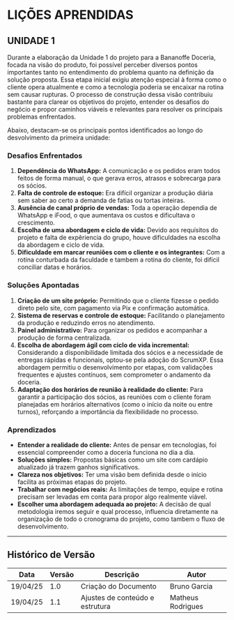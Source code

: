 # LIÇÕES APRENDIDAS  
## UNIDADE 1  

Durante a elaboração da Unidade 1 do projeto para a Bananoffe Doceria, focada na visão do produto, foi possível perceber diversos pontos importantes tanto no entendimento do problema quanto na definição da solução proposta. Essa etapa inicial exigiu atenção especial à forma como o cliente opera atualmente e como a tecnologia poderia se encaixar na rotina sem causar rupturas. O processo de construção dessa visão contribuiu bastante para clarear os objetivos do projeto, entender os desafios do negócio e propor caminhos viáveis e relevantes para resolver os principais problemas enfrentados.

Abaixo, destacam-se os principais pontos identificados ao longo do desvolvimento da primeira unidade:

### Desafios Enfrentados

1. **Dependência do WhatsApp:** A comunicação e os pedidos eram todos feitos de forma manual, o que gerava erros, atrasos e sobrecarga para os sócios.  
2. **Falta de controle de estoque:** Era difícil organizar a produção diária sem saber ao certo a demanda de fatias ou tortas inteiras.  
3. **Ausência de canal próprio de vendas:** Toda a operação dependia de WhatsApp e iFood, o que aumentava os custos e dificultava o crescimento.  
4. **Escolha de uma abordagem e ciclo de vida:** Devido aos requísitos do projeto e falta de expêriencia do grupo, houve dificuldades na escolha da abordagem e ciclo de vida.
5. **Dificuldade em marcar reuniões com o cliente e os integrantes:** Com a rotina conturbada da faculdade e tambem a rotina do cliente, foi difícil conciliar datas e horários. 

### Soluções Apontadas

1. **Criação de um site próprio:** Permitindo que o cliente fizesse o pedido direto pelo site, com pagamento via Pix e confirmação automática.  
2. **Sistema de reservas e controle de estoque:** Facilitando o planejamento da produção e reduzindo erros no atendimento.  
3. **Painel administrativo:** Para organizar os pedidos e acompanhar a produção de forma centralizada.  
4. **Escolha de abordagem ágil com ciclo de vida incremental:** Considerando a disponibilidade limitada dos sócios e a necessidade de entregas rápidas e funcionais, optou-se pela adoção do ScrumXP. Essa abordagem permitiu o desenvolvimento por etapas, com validações frequentes e ajustes contínuos, sem comprometer o andamento da doceria.  
5. **Adaptação dos horários de reunião à realidade do cliente:** Para garantir a participação dos sócios, as reuniões com o cliente foram planejadas em horários alternativos (como o início da noite ou entre turnos), reforçando a importância da flexibilidade no processo.

### Aprendizados

- **Entender a realidade do cliente:** Antes de pensar em tecnologias, foi essencial compreender como a doceria funciona no dia a dia.  
- **Soluções simples:** Propostas básicas como um site com cardápio atualizado já trazem ganhos significativos.  
- **Clareza nos objetivos:** Ter uma visão bem definida desde o início facilita as próximas etapas do projeto.  
- **Trabalhar com negócios reais:** As limitações de tempo, equipe e rotina precisam ser levadas em conta para propor algo realmente viável.  
- **Escolher uma abordagem adequada ao projeto:** A decisão de qual metodologia iremos seguir e qual processo, influencia diretamente na organização de todo o cronograma do projeto, como tambem o fluxo de desenvolvimento.
---

## Histórico de Versão

| Data     | Versão | Descrição                        | Autor             |
|----------|--------|----------------------------------|-------------------|
| 19/04/25 | 1.0    | Criação do Documento             | Bruno Garcia      |
| 19/04/25 | 1.1    | Ajustes de conteúdo e estrutura  | Matheus Rodrigues |
